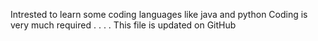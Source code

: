 Intrested to learn some coding languages like java and python
Coding is very much required
.
.
.
.
This file is updated on GitHub
